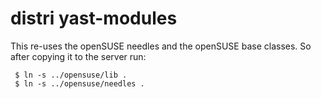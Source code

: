 # distri yast-modules

This re-uses the openSUSE needles and the openSUSE base classes. So after
copying it to the server run:

```
 $ ln -s ../opensuse/lib .
 $ ln -s ../opensuse/needles .
```
